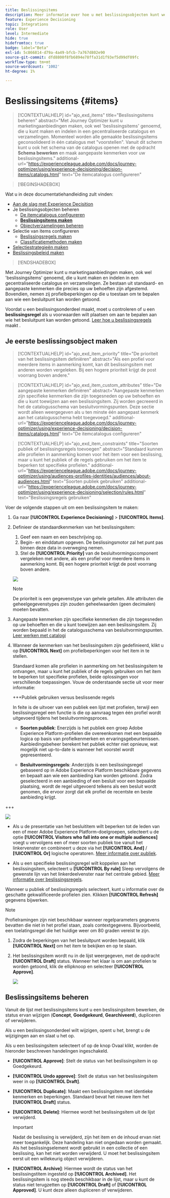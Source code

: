 ```yaml
---
title: Beslissingsitems
description: Meer informatie over hoe u met beslissingsobjecten kunt werken
feature: Experience Decisioning
topic: Integrations
role: User
level: Intermediate
hide: true
hidefromtoc: true
badge: label="Beta"
exl-id: 5c866814-d79a-4a49-bfcb-7a767d802e90
source-git-commit: dfd8800f8fb6894e78ffa31d1f93ef5d99df09fc
workflow-type: tm+mt
source-wordcount: '1002'
ht-degree: 1%

---
```


# Beslissingsitems {#items}

>[!CONTEXTUALHELP]
>id="ajo_exd_items"
>title="Beslissingsitems beheren"
>abstract="Met Journey Optimizer kunt u marketingaanbiedingen maken, ook wel &#39;beslissingsitems&#39; genoemd, die u kunt maken en indelen in een gecentraliseerde catalogus en verzamelingen. Momenteel worden alle gemaakte beslissingsitems geconsolideerd in één catalogus met &quot;voorstellen&quot;. Vanuit dit scherm kunt u ook het schema van de catalogus openen met de opdracht **Schema bewerken** en maak aangepaste kenmerken voor uw beslissingsitems."
>additional-url="https://experienceleague.adobe.com/docs/journey-optimizer/using/experience-decisioning/decision-items/catalogs.html" text="De itemcatalogus configureren"

>[!BEGINSHADEBOX]

Wat u in deze documentatiehandleiding zult vinden:

* [Aan de slag met Experience Decisition](gs-experience-decisioning.md)
* Je beslissingsobjecten beheren
   * [De itemcatalogus configureren](catalogs.md)
   * **[Beslissingsitems maken](items.md)**
   * [Objectverzamelingen beheren](collections.md)
* Selectie van items configureren
   * [Beslissingsregels maken](rules.md)
   * [Classificatiemethoden maken](ranking.md)
* [Selectiestrategieën maken](selection-strategies.md)
* [Beslissingsbeleid maken](create-decision.md)

>[!ENDSHADEBOX]

Met Journey Optimizer kunt u marketingaanbiedingen maken, ook wel &#39;beslissingsitems&#39; genoemd, die u kunt maken en indelen in een gecentraliseerde catalogus en verzamelingen. Ze bestaan uit standaard- en aangepaste kenmerken die precies op uw behoeften zijn afgestemd. Bovendien, nemen zij profielbeperkingen op die u toestaan om te bepalen aan wie een besluitpunt kan worden getoond.

Voordat u een beslissingsonderdeel maakt, moet u controleren of u een **beslissingsregel** als u voorwaarden wilt plaatsen om aan te bepalen aan wie het besluitpunt kan worden getoond. [Leer hoe u beslissingsregels](rules.md) maakt .

## Je eerste beslissingsobject maken

>[!CONTEXTUALHELP]
>id="ajo_exd_item_priority"
>title="De prioriteit van het beslissingsitem definiëren"
>abstract="Als een profiel voor meerdere items in aanmerking komt, kan dit beslissingsitem met anderen worden vergeleken. Bij een hogere prioriteit krijgt de post voorrang boven andere."

>[!CONTEXTUALHELP]
>id="ajo_exd_item_custom_attributes"
>title="De aangepaste kenmerken definiëren"
>abstract="Aangepaste kenmerken zijn specifieke kenmerken die zijn toegesneden op uw behoeften en die u kunt toewijzen aan een beslissingsitem. Zij worden gecreeerd in het de catalogusschema van besluitvormingspunten. Deze sectie wordt alleen weergegeven als u ten minste één aangepast kenmerk aan het catalogusschema hebt toegevoegd."
>additional-url="https://experienceleague.adobe.com/docs/journey-optimizer/using/experience-decisioning/decision-items/catalogs.html" text="De itemcatalogus configureren"

>[!CONTEXTUALHELP]
>id="ajo_exd_item_constraints"
>title="Soorten publiek of beslissingsregels toevoegen"
>abstract="Standaard kunnen alle profielen in aanmerking komen voor het item voor een beslissing, maar u kunt het publiek of de regels gebruiken om het item te beperken tot specifieke profielen."
>additional-url="https://experienceleague.adobe.com/docs/journey-optimizer/using/audiences-profiles-identities/audiences/about-audiences.html" text="Soorten publiek gebruiken"
>additional-url="https://experienceleague.adobe.com/docs/journey-optimizer/using/experience-decisioning/selection/rules.html" text="Beslissingsregels gebruiken"

Voer de volgende stappen uit om een beslissingsitem te maken:

1. Ga naar **[!UICONTROL Experience Decisioning]** > **[!UICONTROL Items]**.

1. Definieer de standaardkenmerken van het beslissingsitem:

   1. Geef een naam en een beschrijving op.
   1. Begin- en einddatum opgeven. De beslissingsmotor zal het punt pas binnen deze data in overweging nemen.
   1. Stel de **[!UICONTROL Priority]** van de besluitvormingscomponent vergeleken met andere, als een profiel voor meerdere items in aanmerking komt. Bij een hogere prioriteit krijgt de post voorrang boven andere.

   ![](assets/item-attributes.png)

   >[!NOTE]
   >
   >De prioriteit is een gegevenstype van gehele getallen. Alle attributen die geheelgegevenstypes zijn zouden geheelwaarden (geen decimalen) moeten bevatten.

1. Aangepaste kenmerken zijn specifieke kenmerken die zijn toegesneden op uw behoeften en die u kunt toewijzen aan een beslissingsitem. Zij worden bepaald in het de catalogusschema van besluitvormingspunten. [Leer werken met catalogi](catalogs.md)

1. Wanneer de kenmerken van het beslissingsitem zijn gedefinieerd, klikt u op **[!UICONTROL Next]** om profielbeperkingen voor het item in te stellen.

   Standaard komen alle profielen in aanmerking om het beslissingsitem te ontvangen, maar u kunt het publiek of de regels gebruiken om het item te beperken tot specifieke profielen, beide oplossingen voor verschillende toepassingen. Vouw de onderstaande sectie uit voor meer informatie:

   +++Publiek gebruiken versus beslissende regels

   In feite is de uitvoer van een publiek een lijst met profielen, terwijl een beslissingsregel een functie is die op aanvraag tegen één profiel wordt uitgevoerd tijdens het besluitvormingsproces.

   * **Soorten publiek**: Enerzijds is het publiek een groep Adobe Experience Platform-profielen die overeenkomen met een bepaalde logica op basis van profielkenmerken en ervaringsgebeurtenissen. Aanbiedingsbeheer berekent het publiek echter niet opnieuw, wat mogelijk niet up-to-date is wanneer het voorstel wordt gepresenteerd.

   * **Besluitvormingsregels**: Anderzijds is een beslissingsregel gebaseerd op in Adobe Experience Platform beschikbare gegevens en bepaalt aan wie een aanbieding kan worden getoond. Zodra geselecteerd in een aanbieding of een besluit voor een bepaalde plaatsing, wordt de regel uitgevoerd telkens als een besluit wordt genomen, die ervoor zorgt dat elk profiel de recentste en beste aanbieding krijgt.

+++

   ![](assets/item-constraints.png)

   * Als u de presentatie van het besluititem wilt beperken tot de leden van een of meer Adobe Experience Platform-doelgroepen, selecteert u de optie **[!UICONTROL Visitors who fall into one or multiple audiences]** voegt u vervolgens een of meer soorten publiek toe vanuit het linkervenster en combineert u deze via het **[!UICONTROL And]** / **[!UICONTROL Or]** logische operatoren. [Meer informatie over publiek](../audience/about-audiences.md).

   * Als u een specifieke beslissingsregel wilt koppelen aan het beslissingsitem, selecteert u **[!UICONTROL By rule]** Sleep vervolgens de gewenste lijn van het linkerdeelvenster naar het centrale gebied. [Meer informatie over beslissingsregels](rules.md).

   Wanneer u publiek of beslissingsregels selecteert, kunt u informatie over de geschatte gekwalificeerde profielen zien. Klikken **[!UICONTROL Refresh]** gegevens bijwerken.

   >[!NOTE]
   >
   >Profielramingen zijn niet beschikbaar wanneer regelparameters gegevens bevatten die niet in het profiel staan, zoals contextgegevens. Bijvoorbeeld, een toelatingsregel die het huidige weer om 80 graden vereist te zijn.

1. Zodra de beperkingen van het besluitpunt worden bepaald, klik **[!UICONTROL Next]** om het item te bekijken en op te slaan.

1. Het beslissingsitem wordt nu in de lijst weergegeven, met de opdracht **[!UICONTROL Draft]** status. Wanneer het klaar is om aan profielen te worden getoond, klik de ellipknoop en selecteer **[!UICONTROL Approve]**.

   ![](assets/item-approve.png)

## Beslissingsitems beheren

Vanuit de lijst met beslissingsitems kunt u een beslissingsitem bewerken, de status ervan wijzigen (**Concept**, **Goedgekeurd**, **Gearchiveerd**), dupliceren of verwijderen.

Als u een beslissingsonderdeel wilt wijzigen, opent u het, brengt u de wijzigingen aan en slaat u het op.

Als u een beslissingsitem selecteert of op de knop Ovaal klikt, worden de hieronder beschreven handelingen ingeschakeld.

* **[!UICONTROL Approve]**: Stelt de status van het beslissingsitem in op Goedgekeurd.
* **[!UICONTROL Undo approve]**: Stelt de status van het beslissingsitem weer in op **[!UICONTROL Draft]**.
* **[!UICONTROL Duplicate]**: Maakt een beslissingsitem met identieke kenmerken en beperkingen. Standaard bevat het nieuwe item het **[!UICONTROL Draft]** status.
* **[!UICONTROL Delete]**: Hiermee wordt het beslissingsitem uit de lijst verwijderd.

  >[!IMPORTANT]
  >
  >Nadat de beslissing is verwijderd, zijn het item en de inhoud ervan niet meer toegankelijk. Deze handeling kan niet ongedaan worden gemaakt. Als het beslissingselement wordt gebruikt in een collectie of een beslissing, kan het niet worden verwijderd. U moet het beslissingsitem eerst uit een willekeurig object verwijderen.

* **[!UICONTROL Archive]**: Hiermee wordt de status van het beslissingstitem ingesteld op **[!UICONTROL Archived]**. Het beslissingsitem is nog steeds beschikbaar in de lijst, maar u kunt de status niet terugzetten op **[!UICONTROL Draft]** of **[!UICONTROL Approved]**. U kunt deze alleen dupliceren of verwijderen.
